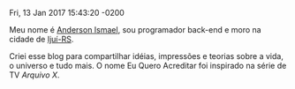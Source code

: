 Fri, 13 Jan 2017 15:43:20 -0200

Meu nome é [Anderson Ismael](http://blog.hackergaucho.com/), sou programador back-end e moro na cidade de [Ijuí-RS](https://www.google.com.br/maps/place/Iju%C3%AD,+RS/@-28.3898457,-53.9456548,13z).

Criei esse blog para compartilhar idéias, impressões e teorias sobre a vida, o universo e tudo mais. O nome Eu Quero Acreditar foi inspirado na série de TV *Arquivo X*.
